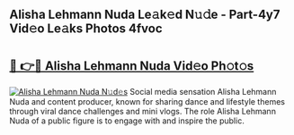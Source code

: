 ## Alisha Lehmann Nuda Le𝚊k𝚎d N𝚞𝚍e - Part-4y7 Vid𝚎o Le𝚊ks Photos 4fvoc

# <h2><a href="http://fbfbtu.evod.top/?m=Alisha+Lehmann+Nuda">🔗 👉🔴 Alisha Lehmann Nuda Vid𝚎o Ph𝚘t𝚘s</a></h2>

[![Alisha Lehmann Nuda N𝚞d𝚎s](https://i.imgur.com/8V9OHl7.gif)](http://fbfbtu.evod.top/?m=Alisha+Lehmann+Nuda)
Social media sensation Alisha Lehmann Nuda and content producer, known for sharing dance and lifestyle themes through viral dance challenges and mini vlogs. The role Alisha Lehmann Nuda of a public figure is to engage with and inspire the public. 
